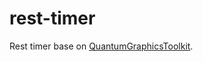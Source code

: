 # rest-timer
Rest timer base on [QuantumGraphicsToolkit](https://github.com/Timicasto/QuantumGraphicsToolkit).
